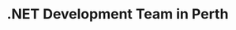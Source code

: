 ---
title: .NET Development Team in Perth
permalink: /landings/locations/perth/developer/-net
technology: .NET
location: Perth
---